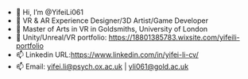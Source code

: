 - 👋 Hi, I’m @YifeiLi061
- 👀 VR & AR Experience Designer/3D Artist/Game Developer
- 🌱 Master of Arts in VR in Goldsmiths, University of London
- 💞️ Unity/Unreal/VR portfolio:  https://18801385783.wixsite.com/yifeili-portfolio
- 📫 Linkedin URL:https://www.linkedin.com/in/yifei-li-cv/
- 📫 Email:  yifei.li@psych.ox.ac.uk | yli061@gold.ac.uk

<!---
YifeiLi061/YifeiLi061 is a ✨ special ✨ repository because its `README.md` (this file) appears on your GitHub profile.
You can click the Preview link to take a look at your changes.
--->
